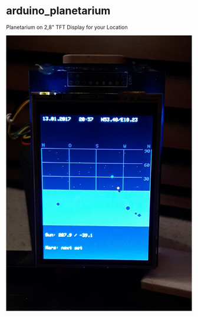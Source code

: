 # arduino_planetarium

<meta name="google-site-verification" content="f1hRS3HwOYsuAnZbhtkuiJHZEh0k-PQWcdAzCXQNezc" />

Planetarium on 2,8" TFT Display for your Location

![Planetarium](https://github.com/mobifu1/arduino_planetarium/blob/master/planetarium_1.jpg "Planetarium")
